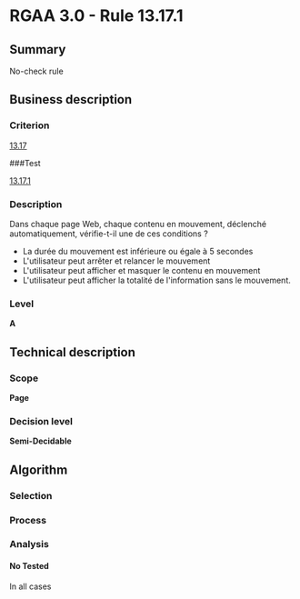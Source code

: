 # RGAA 3.0 -  Rule 13.17.1

## Summary

No-check rule

## Business description

### Criterion

[13.17](http://references.modernisation.gouv.fr/referentiel-technique-0#crit-13-17)

###Test

[13.17.1](http://references.modernisation.gouv.fr/referentiel-technique-0#test-13-17-1)

### Description

Dans chaque page Web, chaque contenu en mouvement, d&eacute;clench&eacute; automatiquement, v&eacute;rifie-t-il une de ces conditions ? 
 
 *  La dur&eacute;e du mouvement est inf&eacute;rieure ou &eacute;gale &agrave; 5 secondes 
 *  L'utilisateur peut arr&ecirc;ter et relancer le mouvement 
 *  L'utilisateur peut afficher et masquer le contenu en mouvement 
 *  L'utilisateur peut afficher la totalit&eacute; de l'information sans le mouvement. 

### Level

**A**

## Technical description

### Scope

**Page**

### Decision level

**Semi-Decidable**

## Algorithm

### Selection

### Process

### Analysis

#### No Tested 

In all cases
